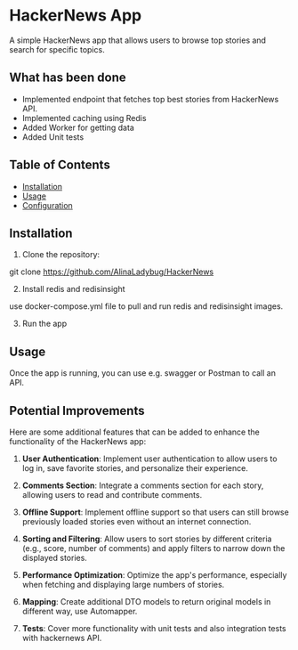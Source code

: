 # HackerNews App

A simple HackerNews app that allows users to browse top stories and search for specific topics.

## What has been done

- Implemented endpoint that fetches top best stories from HackerNews API.
- Implemented caching using Redis
- Added Worker for getting data
- Added Unit tests

## Table of Contents

- [Installation](#installation)
- [Usage](#usage)
- [Configuration](#configuration)


## Installation

1. Clone the repository:

git clone https://github.com/AlinaLadybug/HackerNews

2. Install redis and redisinsight

use docker-compose.yml file to pull and run redis and redisinsight images.

3. Run the app

## Usage

Once the app is running, you can use e.g. swagger or Postman to call an API.

## Potential Improvements

Here are some additional features that can be added to enhance the functionality of the HackerNews app:
1. **User Authentication**: Implement user authentication to allow users to log in, save favorite stories, and personalize their experience.

2. **Comments Section**: Integrate a comments section for each story, allowing users to read and contribute comments.

3. **Offline Support**: Implement offline support so that users can still browse previously loaded stories even without an internet connection.

4. **Sorting and Filtering**: Allow users to sort stories by different criteria (e.g., score, number of comments) and apply filters to narrow down the displayed stories.

5. **Performance Optimization**: Optimize the app's performance, especially when fetching and displaying large numbers of stories.

6. **Mapping**: Create additional DTO models to return original models in different way, use Automapper.

7. **Tests**: Cover more functionality with unit tests and also integration tests with hackernews API.
